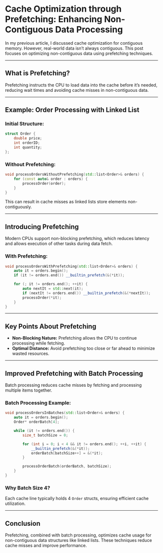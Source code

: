 # Cache Optimization through Prefetching: Enhancing Non-Contiguous Data Processing

In my previous article, I discussed cache optimization for contiguous memory. However, real-world data isn’t always contiguous. This post focuses on optimizing non-contiguous data using prefetching techniques.

---

## What is Prefetching?
Prefetching instructs the CPU to load data into the cache before it’s needed, reducing wait times and avoiding cache misses in non-contiguous data.

---

## Example: Order Processing with Linked List

### Initial Structure:
```cpp
struct Order {
    double price;
    int orderID;
    int quantity;
};
```

### Without Prefetching:
```cpp
void processOrdersWithoutPrefetching(std::list<Order>& orders) {
    for (const auto& order : orders) {
        processOrder(order);
    }
}
```
This can result in cache misses as linked lists store elements non-contiguously.

---

## Introducing Prefetching
Modern CPUs support non-blocking prefetching, which reduces latency and allows execution of other tasks during data fetch.

### With Prefetching:
```cpp
void processOrdersWithPrefetching(std::list<Order>& orders) {
    auto it = orders.begin();
    if (it != orders.end()) __builtin_prefetch(&(*it));

    for (; it != orders.end(); ++it) {
        auto nextIt = std::next(it);
        if (nextIt != orders.end()) __builtin_prefetch(&(*nextIt));
        processOrder(*it);
    }
}
```

---

## Key Points About Prefetching
- **Non-Blocking Nature:** Prefetching allows the CPU to continue processing while fetching.
- **Optimal Distance:** Avoid prefetching too close or far ahead to minimize wasted resources.

---

## Improved Prefetching with Batch Processing
Batch processing reduces cache misses by fetching and processing multiple items together.

### Batch Processing Example:
```cpp
void processOrdersInBatches(std::list<Order>& orders) {
    auto it = orders.begin();
    Order* orderBatch[4];

    while (it != orders.end()) {
        size_t batchSize = 0;

        for (int i = 0; i < 4 && it != orders.end(); ++i, ++it) {
            __builtin_prefetch(&(*it));
            orderBatch[batchSize++] = &(*it);
        }

        processOrderBatch(orderBatch, batchSize);
    }
}
```

### Why Batch Size 4?
Each cache line typically holds 4 `Order` structs, ensuring efficient cache utilization.

---

## Conclusion
Prefetching, combined with batch processing, optimizes cache usage for non-contiguous data structures like linked lists. These techniques reduce cache misses and improve performance.
